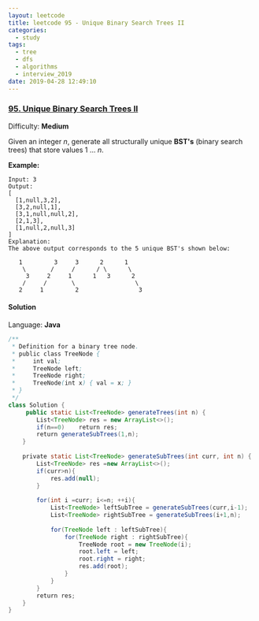 ```yaml
---
layout: leetcode
title: leetcode 95 - Unique Binary Search Trees II
categories:
  - study
tags:
  - tree
  - dfs
  - algorithms
  - interview_2019
date: 2019-04-28 12:49:10
---
```


### [95\. Unique Binary Search Trees II](https://leetcode.com/problems/unique-binary-search-trees-ii/)

Difficulty: **Medium**

Given an integer _n_, generate all structurally unique **BST's** (binary search trees) that store values 1 ... *n*.

**Example:**

```
Input: 3
Output:
[
  [1,null,3,2],
  [3,2,null,1],
  [3,1,null,null,2],
  [2,1,3],
  [1,null,2,null,3]
]
Explanation:
The above output corresponds to the 5 unique BST's shown below:

   1         3     3      2      1
    \       /     /      / \      \
     3     2     1      1   3      2
    /     /       \                 \
   2     1         2                 3
```

#### Solution

Language: **Java**

```java
/**
 * Definition for a binary tree node.
 * public class TreeNode {
 *     int val;
 *     TreeNode left;
 *     TreeNode right;
 *     TreeNode(int x) { val = x; }
 * }
 */
class Solution {
     public static List<TreeNode> generateTrees(int n) {
        List<TreeNode> res = new ArrayList<>();
        if(n==0)    return res;
        return generateSubTrees(1,n);
    }
​
    private static List<TreeNode> generateSubTrees(int curr, int n) {
        List<TreeNode> res =new ArrayList<>();
        if(curr>n){
            res.add(null);
        }
​
        for(int i =curr; i<=n; ++i){
            List<TreeNode> leftSubTree = generateSubTrees(curr,i-1);
            List<TreeNode> rightSubTree = generateSubTrees(i+1,n);
​
            for(TreeNode left : leftSubTree){
                for(TreeNode right : rightSubTree){
                    TreeNode root = new TreeNode(i);
                    root.left = left;
                    root.right = right;
                    res.add(root);
                }
            }
        }
        return res;
    }
}
```
